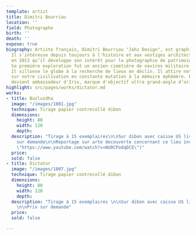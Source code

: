 ```yaml
---
template: artist
title: Dimitri Bourriau
location: ''
field: Photographe
birth: ''
death: ''
expose: true
biography: Artiste français, Dimitri Bourriau "Jahz Design", est graphiste de formation.
  Il s'intéresse depuis toujours à l'histoire et aux vestiges architecturaux. C’est
  en 2013 qu’il développe son intérêt pour la photographie de patrimoine en désuétude.
  Sa première exploration fut un ancien cimetière de navires militaire. Aujourd’hui
  Il sillonne le globe à la recherche de lieux en déclin. Il attire notre attention
  sur notre civilisation en constante mutation à la mémoire éphémère. En 2018, l'artiste
  devient ambassadeur d'Irix, marque d'objectif ultra grand-angle d’origine Suisse.
highlight: src/pages/works/dictator.md
works:
- title: Buzluzdha
  image: "/images/1001.jpg"
  technique: Tirage papier contrecollé dibon
  dimensions:
    height: 80
    width: 120
    depth:
  description: "Tirage à 15 exemplaires\n\nSur dibon avec caisse US livré à domicile\n\nPrix
    sur demande\n\nReportage sur arte decouverte concernant ce lieu incroyable  \n[https://www.youtube.com/watch?v=NU0CPodqDCE](https://www.youtube.com/watch?v=NU0CPodqDCE
    \"https://www.youtube.com/watch?v=NU0CPodqDCE\")"
  price:
  sold: false
- title: Dictator
  image: "/images/1007.jpg"
  technique: Tirage papier contrecollé dibon
  dimensions:
    height: 80
    width: 120
    depth:
  description: "Tirage à 15 exemplaires \n\nSur dibon avec caisse US livré à domicile
    \n\nPrix sur demande"
  price:
  sold: false

---
```

